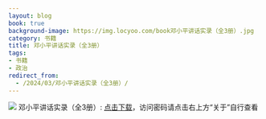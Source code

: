 ```yaml
---
layout: blog
book: true
background-image: https://img.locyoo.com/book邓小平讲话实录（全3册）.jpg
category: 书籍
title: 邓小平讲话实录（全3册）
tags:
- 书籍
- 政治
redirect_from:
  - /2024/03/邓小平讲话实录（全3册）/
---
```

![](https://img.locyoo.com/book邓小平讲话实录（全3册）.jpg)
邓小平讲话实录（全3册）: <a name = "ref1" href="https://url18.ctfile.com/f/50983618-1049275270-a99c12?p=3619">点击下载</a>，访问密码请点击右上方“关于”自行查看
